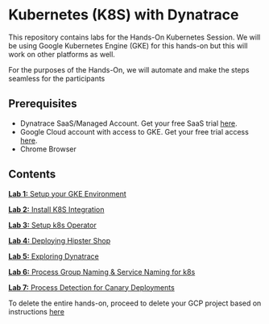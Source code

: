 # Kubernetes (K8S) with Dynatrace

This repository contains labs for the Hands-On Kubernetes Session. We will be using Google Kubernetes Engine (GKE) for this hands-on but this will work on other platforms as well. 

For the purposes of the Hands-On, we will automate and make the steps seamless for the participants

## Prerequisites

* Dynatrace SaaS/Managed Account. Get your free SaaS trial [here](https://www.dynatrace.com/trial/).
* Google Cloud account with access to GKE. Get your free trial access [here](https://cloud.google.com/free/).
* Chrome Browser

## Contents

[**Lab 1:** Setup your GKE Environment](/labs/lab1)

[**Lab 2:** Install K8S Integration](/labs/lab2)

[**Lab 3:** Setup k8s Operator](/labs/lab3)

[**Lab 4:** Deploying Hipster Shop](/labs/lab4)

[**Lab 5:** Exploring Dynatrace](/labs/lab5)  

[**Lab 6:** Process Group Naming & Service Naming for k8s](/labs/lab6)

[**Lab 7:** Process Detection for Canary Deployments](/labs/lab7)

To delete the entire hands-on, proceed to delete your GCP project based on instructions [here](https://cloud.google.com/go/getting-started/delete-tutorial-resources)

